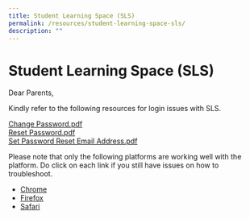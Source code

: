 ```yaml
---
title: Student Learning Space (SLS)
permalink: /resources/student-learning-space-sls/
description: ""
---
```

Student Learning Space (SLS)
============================

Dear Parents,  
  
Kindly refer to the following resources for login issues with SLS.  
  
[Change Password.pdf](/files/Change%20Password.pdf)  
[Reset Password.pdf](/files/Reset%20Password.pdf)<br>
[Set Password Reset Email Address.pdf](/files/Set%20Password%20Reset%20Email%20Address.pdf)  
  
Please note that only the following platforms are working well with the platform. Do click on each link if you still have issues on how to troubleshoot.  

*   <a href="https://support.google.com/chrome_webstore/answer/2664769?rd=1" target=_blank>Chrome</a>
*   <a href="https://support.mozilla.org/en-US/kb/disable-or-remove-add-ons" target=_blank>Firefox</a>
*   <a href="https://support.apple.com/en-us/HT203051" target=_blank>Safari</a>
